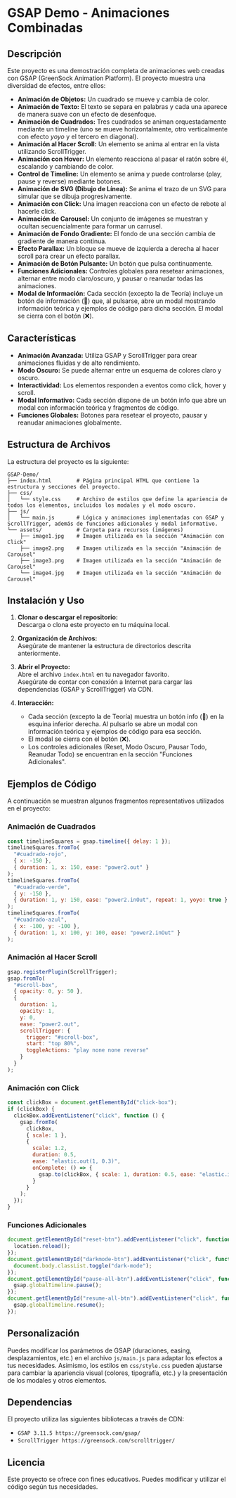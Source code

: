 # GSAP Demo - Animaciones Combinadas

## Descripción

Este proyecto es una demostración completa de animaciones web creadas con GSAP (GreenSock Animation Platform). El proyecto muestra una diversidad de efectos, entre ellos:

- **Animación de Objetos:** Un cuadrado se mueve y cambia de color.
- **Animación de Texto:** El texto se separa en palabras y cada una aparece de manera suave con un efecto de desenfoque.
- **Animación de Cuadrados:** Tres cuadrados se animan orquestadamente mediante un timeline (uno se mueve horizontalmente, otro verticalmente con efecto *yoyo* y el tercero en diagonal).
- **Animación al Hacer Scroll:** Un elemento se anima al entrar en la vista utilizando ScrollTrigger.
- **Animación con Hover:** Un elemento reacciona al pasar el ratón sobre él, escalando y cambiando de color.
- **Control de Timeline:** Un elemento se anima y puede controlarse (play, pause y reverse) mediante botones.
- **Animación de SVG (Dibujo de Línea):** Se anima el trazo de un SVG para simular que se dibuja progresivamente.
- **Animación con Click:** Una imagen reacciona con un efecto de rebote al hacerle click.
- **Animación de Carousel:** Un conjunto de imágenes se muestran y ocultan secuencialmente para formar un carrusel.
- **Animación de Fondo Gradiente:** El fondo de una sección cambia de gradiente de manera continua.
- **Efecto Parallax:** Un bloque se mueve de izquierda a derecha al hacer scroll para crear un efecto parallax.
- **Animación de Botón Pulsante:** Un botón que pulsa continuamente.
- **Funciones Adicionales:** Controles globales para resetear animaciones, alternar entre modo claro/oscuro, y pausar o reanudar todas las animaciones.
- **Modal de Información:** Cada sección (excepto la de Teoría) incluye un botón de información (📗) que, al pulsarse, abre un modal mostrando información teórica y ejemplos de código para dicha sección. El modal se cierra con el botón (❌).

## Características

- **Animación Avanzada:** Utiliza GSAP y ScrollTrigger para crear animaciones fluidas y de alto rendimiento.
- **Modo Oscuro:** Se puede alternar entre un esquema de colores claro y oscuro.
- **Interactividad:** Los elementos responden a eventos como click, hover y scroll.
- **Modal Informativo:** Cada sección dispone de un botón info que abre un modal con información teórica y fragmentos de código.
- **Funciones Globales:** Botones para resetear el proyecto, pausar y reanudar animaciones globalmente.

## Estructura de Archivos

La estructura del proyecto es la siguiente:

```
GSAP-Demo/
├── index.html        # Página principal HTML que contiene la estructura y secciones del proyecto.
├── css/
│   └── style.css     # Archivo de estilos que define la apariencia de todos los elementos, incluidos los modales y el modo oscuro.
├── js/
│   └── main.js       # Lógica y animaciones implementadas con GSAP y ScrollTrigger, además de funciones adicionales y modal informativo.
└── assets/           # Carpeta para recursos (imágenes)
    ├── image1.jpg    # Imagen utilizada en la sección "Animación con Click"
    ├── image2.png    # Imagen utilizada en la sección "Animación de Carousel"
    ├── image3.png    # Imagen utilizada en la sección "Animación de Carousel"
    └── image4.jpg    # Imagen utilizada en la sección "Animación de Carousel"
```

## Instalación y Uso

1. **Clonar o descargar el repositorio:**  
   Descarga o clona este proyecto en tu máquina local.

2. **Organización de Archivos:**  
   Asegúrate de mantener la estructura de directorios descrita anteriormente.

3. **Abrir el Proyecto:**  
   Abre el archivo `index.html` en tu navegador favorito.  
   Asegúrate de contar con conexión a Internet para cargar las dependencias (GSAP y ScrollTrigger) vía CDN.

4. **Interacción:**  
   - Cada sección (excepto la de Teoría) muestra un botón info (📗) en la esquina inferior derecha. Al pulsarlo se abre un modal con información teórica y ejemplos de código para esa sección.  
   - El modal se cierra con el botón (❌).  
   - Los controles adicionales (Reset, Modo Oscuro, Pausar Todo, Reanudar Todo) se encuentran en la sección "Funciones Adicionales".

## Ejemplos de Código

A continuación se muestran algunos fragmentos representativos utilizados en el proyecto:

### Animación de Cuadrados

```js
const timelineSquares = gsap.timeline({ delay: 1 });
timelineSquares.fromTo(
  "#cuadrado-rojo",
  { x: -150 },
  { duration: 1, x: 150, ease: "power2.out" }
);
timelineSquares.fromTo(
  "#cuadrado-verde",
  { y: -150 },
  { duration: 1, y: 150, ease: "power2.inOut", repeat: 1, yoyo: true }
);
timelineSquares.fromTo(
  "#cuadrado-azul",
  { x: -100, y: -100 },
  { duration: 1, x: 100, y: 100, ease: "power2.inOut" }
);
```

### Animación al Hacer Scroll

```js
gsap.registerPlugin(ScrollTrigger);
gsap.fromTo(
  "#scroll-box",
  { opacity: 0, y: 50 },
  {
    duration: 1,
    opacity: 1,
    y: 0,
    ease: "power2.out",
    scrollTrigger: {
      trigger: "#scroll-box",
      start: "top 80%",
      toggleActions: "play none none reverse"
    }
  }
);
```

### Animación con Click

```js
const clickBox = document.getElementById("click-box");
if (clickBox) {
  clickBox.addEventListener("click", function () {
    gsap.fromTo(
      clickBox,
      { scale: 1 },
      {
        scale: 1.2,
        duration: 0.5,
        ease: "elastic.out(1, 0.3)",
        onComplete: () => {
          gsap.to(clickBox, { scale: 1, duration: 0.5, ease: "elastic.in(1, 0.3)" });
        }
      }
    );
  });
}
```

### Funciones Adicionales

```js
document.getElementById("reset-btn").addEventListener("click", function () {
  location.reload();
});
document.getElementById("darkmode-btn").addEventListener("click", function () {
  document.body.classList.toggle("dark-mode");
});
document.getElementById("pause-all-btn").addEventListener("click", function () {
  gsap.globalTimeline.pause();
});
document.getElementById("resume-all-btn").addEventListener("click", function () {
  gsap.globalTimeline.resume();
});
```

## Personalización

Puedes modificar los parámetros de GSAP (duraciones, easing, desplazamientos, etc.) en el archivo ```js/main.js``` para adaptar los efectos a tus necesidades. Asimismo, los estilos en ```css/style.css``` pueden ajustarse para cambiar la apariencia visual (colores, tipografía, etc.) y la presentación de los modales y otros elementos.

## Dependencias

El proyecto utiliza las siguientes bibliotecas a través de CDN:

- ```GSAP 3.11.5 https://greensock.com/gsap/```
- ```ScrollTrigger https://greensock.com/scrolltrigger/```

## Licencia

Este proyecto se ofrece con fines educativos. Puedes modificar y utilizar el código según tus necesidades.